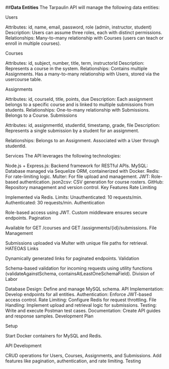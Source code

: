 
##**Data Entities**
The Tarpaulin API will manage the following data entities:

Users

Attributes: id, name, email, password, role (admin, instructor, student)
Description: Users can assume three roles, each with distinct permissions.
Relationships:
Many-to-many relationship with Courses (users can teach or enroll in multiple courses).



Courses

Attributes: id, subject, number, title, term, instructorId
Description: Represents a course in the system.
Relationships:
Contains multiple Assignments.
Has a many-to-many relationship with Users, stored via the usercourse table.



Assignments

Attributes: id, courseId, title, points, due
Description: Each assignment belongs to a specific course and is linked to multiple submissions from students.
Relationships:
One-to-many relationship with Submissions.
Belongs to a Course.
Submissions

Attributes: id, assignmentId, studentId, timestamp, grade, file
Description: Represents a single submission by a student for an assignment.



Relationships:
Belongs to an Assignment.
Associated with a User through studentId.





Services
The API leverages the following technologies:

Node.js + Express.js: Backend framework for RESTful APIs.
MySQL: Database managed via Sequelize ORM, containerized with Docker.
Redis: For rate-limiting logic.
Multer: For file upload and management.
JWT: Role-based authentication.
json2csv: CSV generation for course rosters.
GitHub: Repository management and version control.
Key Features
Rate Limiting

Implemented via Redis.
Limits:
Unauthenticated: 10 requests/min.
Authenticated: 30 requests/min.
Authentication

Role-based access using JWT.
Custom middleware ensures secure endpoints.
Pagination

Available for GET /courses and GET /assignments/{id}/submissions.
File Management

Submissions uploaded via Multer with unique file paths for retrieval.
HATEOAS Links

Dynamically generated links for paginated endpoints.
Validation

Schema-based validation for incoming requests using utility functions (validateAgainstSchema, containsAtLeastOneSchemaField).
Division of Labor

Database Design: Define and manage MySQL schema.
API Implementation: Develop endpoints for all entities.
Authentication: Enforce JWT-based access control.
Rate Limiting: Configure Redis for request throttling.
File Handling: Implement upload and retrieval logic for submissions.
Testing: Write and execute Postman test cases.
Documentation: Create API guides and response samples.
Development Plan



Setup

Start Docker containers for MySQL and Redis.

API Development

CRUD operations for Users, Courses, Assignments, and Submissions.
Add features like pagination, authentication, and rate limiting.
Testing


